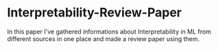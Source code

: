 # Interpretability-Review-Paper

In this paper I've gathered informations about Interpretability in ML from different sources in one place and made a review paper using them.
